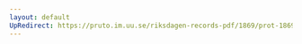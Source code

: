 ```yaml
---
layout: default
UpRedirect: https://pruto.im.uu.se/riksdagen-records-pdf/1869/prot-1869--fk--311/prot-1869--fk--311_043.pdf
---
```

